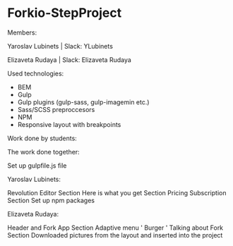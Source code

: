 # Forkio-StepProject

Members:


Yaroslav Lubinets | Slack: YLubinets

Elizaveta Rudaya | Slack: Elizaveta Rudaya



Used technologies:

 * BEM
 * Gulp
 * Gulp plugins (gulp-sass, gulp-imagemin etc.)
 * Sass/SCSS preproccesors
 * NPM
 * Responsive layout with breakpoints   

Work done by students:

The work done together:

Set up gulpfile.js file

Yaroslav Lubinets:

Revolution Editor Section
Here is what you get Section
Pricing Subscription Section
Set up npm packages


Elizaveta Rudaya:

Header and Fork App Section
Adaptive menu ' Burger '
Talking about Fork Section
Downloaded pictures from the layout and inserted into the project



